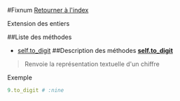 #Fixnum
[Retourner à l'index](README.md)

Extension des entiers

##Liste des méthodes
*    [self.to_digit](#self.to_digit)
##Description des méthodes
[**self.to_digit**](#self.to_digit)

> Renvoie la représentation textuelle d'un chiffre

  
> 



Exemple  
```ruby  
9.to_digit # :nine  
```



